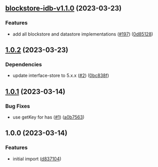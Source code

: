 ## [blockstore-idb-v1.1.0](https://github.com/ipfs/js-stores/compare/blockstore-idb-v1.0.2...blockstore-idb-v1.1.0) (2023-03-23)


### Features

* add all blockstore and datastore implementations ([#197](https://github.com/ipfs/js-stores/issues/197)) ([0d85128](https://github.com/ipfs/js-stores/commit/0d851286d48c357b07df3f7419c1e903ed0e7fac))

## [1.0.2](https://github.com/ipfs/js-blockstore-idb/compare/v1.0.1...v1.0.2) (2023-03-23)


### Dependencies

* update interface-store to 5.x.x ([#2](https://github.com/ipfs/js-blockstore-idb/issues/2)) ([0bc838f](https://github.com/ipfs/js-blockstore-idb/commit/0bc838f082483861bc9ebe4bd0272fc746724ccf))

## [1.0.1](https://github.com/ipfs/js-blockstore-idb/compare/v1.0.0...v1.0.1) (2023-03-14)


### Bug Fixes

* use getKey for has ([#1](https://github.com/ipfs/js-blockstore-idb/issues/1)) ([a0b7563](https://github.com/ipfs/js-blockstore-idb/commit/a0b75638655a55270cea7eff6df43e06d086b538))

## 1.0.0 (2023-03-14)


### Features

* initial import ([d837104](https://github.com/ipfs/js-blockstore-idb/commit/d837104d2213a5914ab3dc3e8e4c022a69f7003f))
